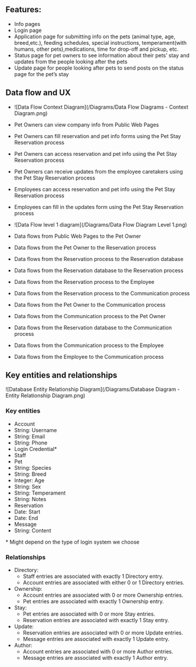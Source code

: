 
## Features:
- Info pages
- Login page
- Application page for submitting info on the pets (animal type, age, breed,etc.), feeding schedules, special instructions, temperament(with humans, other pets),medications, time for drop-off and pickup, etc.
- Status page for pet owners to see information about their pets’ stay and updates from the people looking after the pets
- Update page for people looking after pets to send posts on the status page for the pet’s stay

## Data flow and UX
- ![Data Flow Context Diagram](/Diagrams/Data Flow Diagrams - Context Diagram.png)
 - Pet Owners can view company info from Public Web Pages
 - Pet Owners can fill reservation and pet info forms using the Pet Stay Reservation process
 - Pet Owners can access reservation and pet info using the Pet Stay Reservation process
 - Pet Owners can receive updates from the employee caretakers using the Pet Stay Reservation process
 - Employees can access reservation and pet info using the Pet Stay Reservation process 
 - Employees can fill in the updates form using the Pet Stay Reservation process

- ![Data Flow level 1 diagram](/Diagrams/Data Flow Diagram Level 1.png)
 - Data flows from Public Web Pages to the Pet Owner
 - Data flows from the Pet Owner to the Reservation process
 - Data flows from the Reservation process to the Reservation database
 - Data flows from the Reservation database to the Reservation process
 - Data flows from the Reservation process to the Employee
 - Data flows from the Reservation process to the Communication process
 - Data flows from the Pet Owner to the Communication process
 - Data flows from the Communication process to the Pet Owner
 - Data flows from the Reservation database to the Communication process
 - Data flows from the Communication process to the Employee
 - Data flows from the Employee to the Communication process

## Key entities and relationships
![Database Entity Relationship Diagram](/Diagrams/Database Diagram - Entity Relationship Diagram.png)
### Key entities
- Account
 - String: Username
 - String: Email
 - String: Phone
 - Login Credential\*
- Staff
- Pet
 - String: Species
 - String: Breed
 - Integer: Age
 - String: Sex
 - String: Temperament
 - String: Notes
- Reservation
 - Date: Start
 - Date: End
- Message
 - String: Content

\* Might depend on the type of login system we choose

### Relationships
- Directory:
  - Staff entries are associated with exactly 1 Directory entry.
  - Account entries are associated with either 0 or 1 Directory entries.
- Ownership:
  - Account entries are associated with 0 or more Ownership entries.
  - Pet entries are associated with exactly 1 Ownership entry.
- Stay:
  - Pet entries are associated with 0 or more Stay entries.
  - Reservation entries are associated with exactly 1 Stay entry.
- Update:
  - Reservation entries are associated with 0 or more Update entries.
  - Message entries are associated with exactly 1 Update entry.
- Author:
  - Account entries are associated with 0 or more Author entries.
  - Message entries are associated with exactly 1 Author entry.

